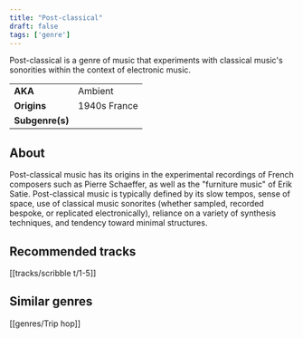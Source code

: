 ```yaml
---
title: "Post-classical"
draft: false
tags: ['genre']
---
```


Post-classical is a genre of music that experiments with classical music's sonorities within the context of electronic music.

|                  |                                  |
| ---------------- | -------------------------------- |
| **AKA**          | Ambient                          |
| **Origins**      | 1940s France                     |
| **Subgenre(s)**  |                                  |

## About
Post-classical music has its origins in the experimental recordings of French composers such as Pierre Schaeffer, as well as the "furniture music" of Erik Satie. Post-classical music is typically defined by its slow tempos, sense of space, use of classical music sonorites (whether sampled, recorded bespoke, or replicated electronically), reliance on a variety of synthesis techniques, and tendency toward minimal structures.

## Recommended tracks
[[tracks/scribble t/1-5]]

## Similar genres
[[genres/Trip hop]]